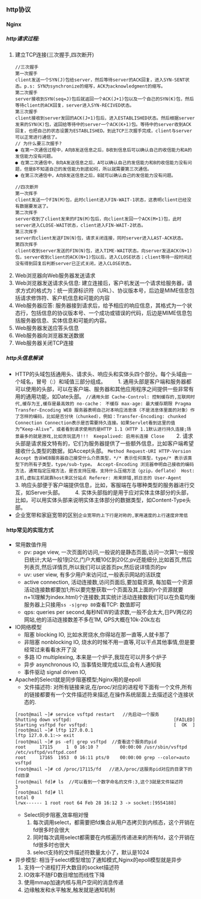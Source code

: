 ### http协议
#### Nginx
##### http请求过程:
1. 建立TCP连接(三次握手,四次断开)
    ```
    //三次握手
    第一次握手
    client发送一个SYN(J)包给server，然后等待server的ACK回复，进入SYN-SENT状态。p.s: SYN为synchronize的缩写，ACK为acknowledgment的缩写。
    第二次握手
    server接收到SYN(seq=J)包后就返回一个ACK(J+1)包以及一个自己的SYN(K)包，然后等待client的ACK回复，server进入SYN-RECIVED状态。
    第三次握手
    client接收到server发回的ACK(J+1)包后，进入ESTABLISHED状态。然后根据server发来的SYN(K)包，返回给等待中的server一个ACK(K+1)包。等待中的server收到ACK回复，也把自己的状态设置为ESTABLISHED。到此TCP三次握手完成，client与server可以正常进行通信了。
    // 为什么要三次握手?
    ● 在第一次通信过程中，A向B发送信息之后，B收到信息后可以确认自己的收信能力和A的发信能力没有问题。
    ● 在第二次通信中，B向A发送信息之后，A可以确认自己的发信能力和B的收信能力没有问题，但是B不知道自己的发信能力到底如何，所以就需要第三次通信。
    ● 在第三次通信中，A向B发送信息之后，B就可以确认自己的发信能力没有问题。
    
    //四次断开
    第一次挥手
    client发送一个FIN(M)包，此时client进入FIN-WAIT-1状态，这表明client已经没有数据要发送了。
    第二次挥手
    server收到了client发来的FIN(M)包后，向client发回一个ACK(M+1)包，此时server进入CLOSE-WAIT状态，client进入FIN-WAIT-2状态。
    第三次挥手
    server向client发送FIN(N)包，请求关闭连接，同时server进入LAST-ACK状态。
    第四次挥手
    client收到server发送的FIN(N)包，进入TIME-WAIT状态。向server发送ACK(N+1)包，server收到client的ACK(N+1)包以后，进入CLOSE状态；client等待一段时间还没有得到回复后判断server已正式关闭，进入CLOSE状态。
    ```        
2. Web浏览器向Web服务器发送请求	
3. Web浏览器发送请求头信息: 建立连接后，客户机发送一个请求给服务器，请求方式的格式为：统一资源标识符（URL）、协议版本号，后边是MIME信息包括请求修饰符、客户机信息和可能的内容
4. Web服务器应答: 服务器接到请求后，给予相应的响应信息，其格式为一个状态行，包括信息的协议版本号、一个成功或错误的代码，后边是MIME信息包括服务器信息、实体信息和可能的内容。
5. Web服务器发送应答头信息
6. Web服务器向浏览器发送数据 
7. Web服务器关闭TCP连接 
##### http头信息解读

- HTTP的头域包括通用头、请求头、响应头和实体头四个部分。每个头域由一个域名，冒号（:）和域值三部分组成。
　　1. 通用头部是客户端和服务器都可以使用的头部，可以在客户端、服务器和其他应用程序之间提供一些非常有用的通用功能，如Date头部。
        ```
        //通用头部
        Cache-Control: 控制缓存的,互联网时代,缓存为王,缓存是最高效的
            no-cache： 不缓存
            max-age: 最大缓存期限
        Pragma
        Transfer-Encoding
            WEB 服务器表明自己对本响应消息体（不是消息体里面的对象）作了怎样的编码，比如是否分块（chunked），例如：Transfer-Encoding: chunked
        Connection
            Connection表示是否需要持久连接。如果Servlet看到这里的值为“Keep-Alive”，或者看到请求使用的是HTTP 1.1（HTTP 1.1默认进行持久连接;场景最多的就是游戏,比如贪玩蓝月!!! 
            Keepalived: 启用长连接
            Close
        ```
　　2. 请求头部是请求报文特有的，它们为服务器提供了一些额外信息，比如客户端希望接收什么类型的数据，如Accept头部。
        ```
        Method Request-URI HTTP-Version Accept
            告诉WEB服务器自己接受什么介质类型，*/* 表示任何类型，type/* 表示该类型下的所有子类型，type/sub-type。
        Accept-Encoding
            浏览器申明自己接收的编码方法，通常指定压缩方法，是否支持压缩，支持什么压缩方法（gzip，deflate）
        Host: 主机,虚拟主机就靠host来区分站点
        Referer: 用来排错,抓日志的
        User-Agent
        ```
　　3. 响应头部便于客户端提供信息，比如，客服端在与哪种类型的服务器进行交互，如Server头部。
　　4. 实体头部指的是用于应对实体主体部分的头部，比如，可以用实体头部来说明实体主体部分的数据类型，如Content-Type头部。
- 企业宽带和家庭宽带的区别`企业宽带的上下行是对称的,家用速度的上行速度非常低`
#### http常见的实现方式
- 常用数值作用
    - pv: page view, 一次页面的访问,一般说的是静态页面,访问一次算1;一般按日统计;大站一般1到2亿,门户大概10亿到20亿;pv还能细分,比如首页,然后列表页,然后详情页,所以我们可以说首页pv,然后说详情页的pv
    - uv: user view, 有多少用户来访问过,一般表示网站的活跃度
    - active connection, 活动连接数,访问页面后,要加载资源, 每加载一个资源活动连接数都要加1;所以要完整获取一个页面及其上面的n个资源就要n+1(理解为index.html)个连接数;其实统计活动连接数我们可以在负载均衡服务器上只接用`ss -s|grep 80`查看TCP: 数值即可
    - qps: queries per second,每秒NEW的请求数,一般不会太大,日PV两亿的网站,他的活动连接数差不多在1M, QPS大概在10k-20k左右
- IO网络模型
    - 阻塞 blocking IO, 比如水房烧水,你得站在那一直等,人就卡那了
    - 非阻塞 nonblocking IO, 烧水的时候不用一直等,可以干点其他事情,但是要经常过来看看水开了没
    - 多路 IO multiplexing, 本来是一个炉子,我现在可以开多个炉子
    - 异步 asynchronous IO, 当事情处理完成以后,会有人通知我
    - 事件驱动 signal driven IO, 
- Apache的Select就是同步阻塞模型;Nginx用的是epoll
    - 文件描述符: 对所有链接来说,在/proc/对应的进程号下面有一个文件,所有的链接都要有一个文件描述符来描述,在操作系统层面上去描述这个连接状态的.
    ```
    [root@mail ~]# service vsftpd restart   //先启动一个服务
    Shutting down vsftpd:                                      [FAILED]
    Starting vsftpd for vsftpd:                                [  OK  ]
    [root@mail ~]# lftp 127.0.0.1            
    lftp 127.0.0.1:~> exit
    [root@mail ~]# ps -ef| grep vsftpd  //查看这个服务的pid
    root     17115     1  0 16:10 ?        00:00:00 /usr/sbin/vsftpd /etc/vsftpd/vsftpd.conf
    root     17165  1953  0 16:11 pts/0    00:00:00 grep --color=auto vsftpd
    [root@mail ~]# cd /proc/17115/fd   //进入/proc/这服务pid对应的目录下的fd目录
    [root@mail fd]# ls  //可以看到一个数字命名的文件:3,这个3就是文件描述符
    3
    [root@mail fd]# ll 
    total 0
    lrwx------ 1 root root 64 Feb 28 16:12 3 -> socket:[9554188]
    ```
    - Select同步阻塞,效率相对慢
        1. 每次调用select，都需要把fd集合从用户态拷贝到内核态，这个开销在fd很多时会很大
        2. 同时每次调用select都需要在内核遍历传递进来的所有fd，这个开销在fd很多时也很大
        3. select支持的文件描述符数量太小了，默认是1024
- 异步模型: 相当于select模型增加了通知模式,Nginx的epoll模型就是异步
    1. 支持一个进程打开大数目的socket描述符
    2. IO效率不随FD数目增加而线性下降
    3. 使用mmap加速内核与用户空间的消息传递
    4. 边缘触发和水平触发,触发就是通知机制
